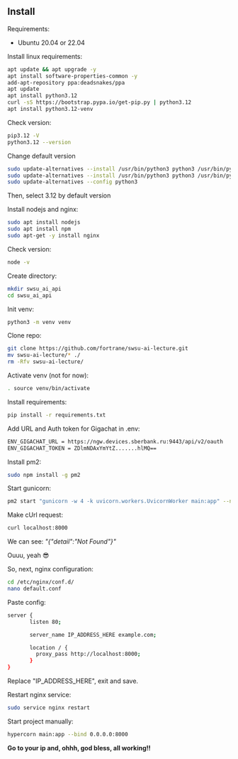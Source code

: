 
## Install

Requirements:
* Ubuntu 20.04 or 22.04

Install linux requirements:

```bash
apt update && apt upgrade -y
apt install software-properties-common -y
add-apt-repository ppa:deadsnakes/ppa
apt update
apt install python3.12
curl -sS https://bootstrap.pypa.io/get-pip.py | python3.12 
apt install python3.12-venv
```

Check version:

```bash
pip3.12 -V
python3.12 --version
```

Change default version

```bash
sudo update-alternatives --install /usr/bin/python3 python3 /usr/bin/python3.8 1
sudo update-alternatives --install /usr/bin/python3 python3 /usr/bin/python3.12 2
sudo update-alternatives --config python3
```

Then, select 3.12 by default version

Install nodejs and nginx:

```bash
sudo apt install nodejs
sudo apt install npm
sudo apt-get -y install nginx
```

Check version:

```bash
node -v
```

Create directory:

```bash
mkdir swsu_ai_api
cd swsu_ai_api
```

Init venv:

```bash
python3 -m venv venv
```

Clone repo:

```bash
git clone https://github.com/fortrane/swsu-ai-lecture.git
mv swsu-ai-lecture/* ./
rm -Rfv swsu-ai-lecture/
```

Activate venv (not for now):

```bash
. source venv/bin/activate
```

Install requirements:

```bash
pip install -r requirements.txt
```

Add URL and Auth token for Gigachat in .env:

```bash
ENV_GIGACHAT_URL = https://ngw.devices.sberbank.ru:9443/api/v2/oauth
ENV_GIGACHAT_TOKEN = ZDlmNDAxYmYtZ.......hlMQ==
```

Install pm2:

```bash
sudo npm install -g pm2
```

Start gunicorn:
```bash
pm2 start "gunicorn -w 4 -k uvicorn.workers.UvicornWorker main:app" --name swsu_ai_api
```

Make cUrl request:
```bash
curl localhost:8000
```

We can see:
_"{"detail":"Not Found"}"_

Ouuu, yeah 😎

So, next, nginx configuration:

```bash
cd /etc/nginx/conf.d/
nano default.conf
```

Paste config:

```bash
server {
       listen 80;

       server_name IP_ADDRESS_HERE example.com;

       location / {
         proxy_pass http://localhost:8000;
       }
}
```

Replace "IP_ADDRESS_HERE", exit and save.

Restart nginx service:

```bash
sudo service nginx restart
```

Start project manually:

```bash
hypercorn main:app --bind 0.0.0.0:8000
```

**Go to your ip and, ohhh, god bless, all working!!**

